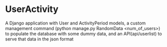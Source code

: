 # UserActivity
A Django application with User and ActivityPeriod models, a custom management command (python manage.py RandomData &lt;num_of_users>) to populate the database with some dummy data, and an API(api/userlist) to serve that data in the json format

